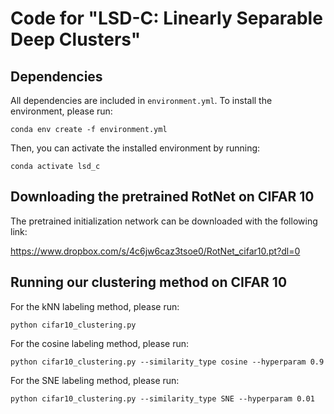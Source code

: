 # Code for "LSD-C: Linearly Separable Deep Clusters"

## Dependencies

All dependencies are included in `environment.yml`. To install the environment, please run:

```shell
conda env create -f environment.yml
```

Then, you can activate the installed environment by running:

```
conda activate lsd_c
```

## Downloading the pretrained RotNet on CIFAR 10

The pretrained initialization network can be downloaded with the following link:

https://www.dropbox.com/s/4c6jw6caz3tsoe0/RotNet_cifar10.pt?dl=0

## Running our clustering method on CIFAR 10

For the kNN labeling method, please run:

```shell
python cifar10_clustering.py 
```
For the cosine labeling method, please run:

```shell
python cifar10_clustering.py --similarity_type cosine --hyperparam 0.9
```
For the SNE labeling method, please run:

```shell
python cifar10_clustering.py --similarity_type SNE --hyperparam 0.01
```
